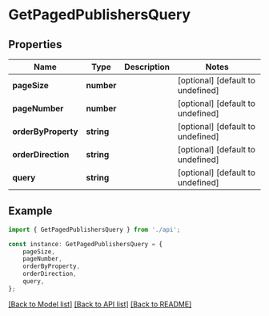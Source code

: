 # GetPagedPublishersQuery


## Properties

Name | Type | Description | Notes
------------ | ------------- | ------------- | -------------
**pageSize** | **number** |  | [optional] [default to undefined]
**pageNumber** | **number** |  | [optional] [default to undefined]
**orderByProperty** | **string** |  | [optional] [default to undefined]
**orderDirection** | **string** |  | [optional] [default to undefined]
**query** | **string** |  | [optional] [default to undefined]

## Example

```typescript
import { GetPagedPublishersQuery } from './api';

const instance: GetPagedPublishersQuery = {
    pageSize,
    pageNumber,
    orderByProperty,
    orderDirection,
    query,
};
```

[[Back to Model list]](../README.md#documentation-for-models) [[Back to API list]](../README.md#documentation-for-api-endpoints) [[Back to README]](../README.md)
